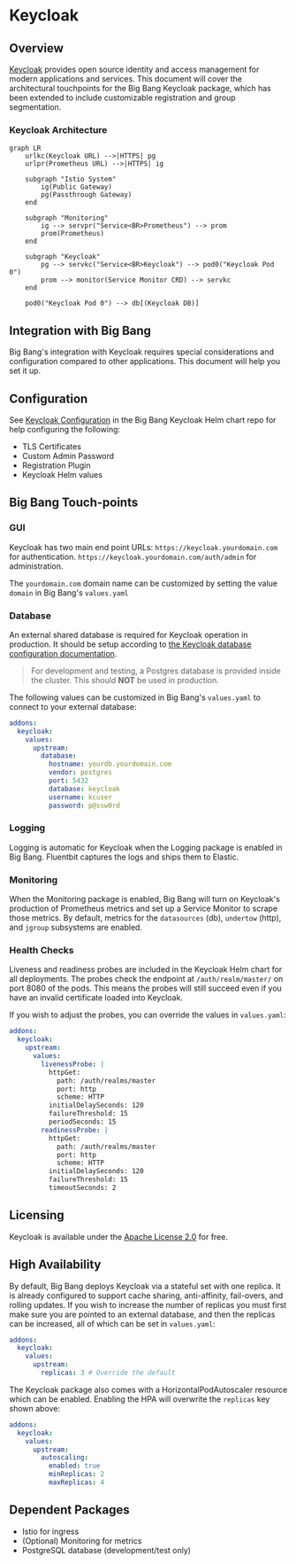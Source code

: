 # Keycloak

## Overview

[Keycloak](https://www.keycloak.org/) provides open source identity and access
management for modern applications and services. This document will cover the
architectural touchpoints for the Big Bang Keycloak package, which has been
extended to include customizable registration and group segmentation.

### Keycloak Architecture

```mermaid
graph LR
    urlkc(Keycloak URL) -->|HTTPS| pg
    urlpr(Prometheus URL) -->|HTTPS| ig

    subgraph "Istio System"
        ig(Public Gateway)
        pg(Passthrough Gateway)
    end

    subgraph "Monitoring"
        ig --> servpr("Service<BR>Prometheus") --> prom
        prom(Prometheus)
    end

    subgraph "Keycloak"
        pg --> servkc("Service<BR>Keycloak") --> pod0("Keycloak Pod 0")
        prom --> monitor(Service Monitor CRD) --> servkc
    end

    pod0("Keycloak Pod 0") --> db[(Keycloak DB)]
```

## Integration with Big Bang

Big Bang's integration with Keycloak requires special considerations and
configuration compared to other applications. This document will help you set it
up.

## Configuration

See
[Keycloak Configuration](https://repo1.dso.mil/big-bang/product/packages/keycloak/-/blob/main/docs/configuration.md)
in the Big Bang Keycloak Helm chart repo for help configuring the following:

- TLS Certificates
- Custom Admin Password
- Registration Plugin
- Keycloak Helm values

## Big Bang Touch-points

### GUI

Keycloak has two main end point URLs: `https://keycloak.yourdomain.com` for
authentication. `https://keycloak.yourdomain.com/auth/admin` for administration.

The `yourdomain.com` domain name can be customized by setting the value `domain`
in Big Bang's `values.yaml`

### Database

An external shared database is required for Keycloak operation in production. It
should be setup according to
[the Keycloak database configuration documentation](https://www.keycloak.org/server/db).

> For development and testing, a Postgres database is provided inside the
> cluster. This should **NOT** be used in production.

The following values can be customized in Big Bang's `values.yaml` to connect to
your external database:

```yaml
addons:
  keycloak:
    values:
      upstream:
        database:
          hostname: yourdb.yourdomain.com
          vendor: postgres
          port: 5432
          database: keycloak
          username: kcuser
          password: p@ssw0rd
```

### Logging

Logging is automatic for Keycloak when the Logging package is enabled in Big
Bang. Fluentbit captures the logs and ships them to Elastic.

### Monitoring

When the Monitoring package is enabled, Big Bang will turn on Keycloak's
production of Prometheus metrics and set up a Service Monitor to scrape those
metrics. By default, metrics for the `datasources` (db), `undertow` (http), and
`jgroup` subsystems are enabled.

### Health Checks

Liveness and readiness probes are included in the Keycloak Helm chart for all
deployments. The probes check the endpoint at `/auth/realm/master/` on port 8080
of the pods. This means the probes will still succeed even if you have an
invalid certificate loaded into Keycloak.

If you wish to adjust the probes, you can override the values in `values.yaml`:

```yaml
addons:
  keycloak:
    upstream:
      values:
        livenessProbe: |
          httpGet:
            path: /auth/realms/master
            port: http
            scheme: HTTP
          initialDelaySeconds: 120
          failureThreshold: 15
          periodSeconds: 15
        readinessProbe: |
          httpGet:
            path: /auth/realms/master
            port: http
            scheme: HTTP
          initialDelaySeconds: 120
          failureThreshold: 15
          timeoutSeconds: 2
```

## Licensing

Keycloak is available under the
[Apache License 2.0](https://github.com/keycloak/keycloak/blob/master/LICENSE.txt)
for free.

## High Availability

By default, Big Bang deploys Keycloak via a stateful set with one replica. It is
already configured to support cache sharing, anti-affinity, fail-overs, and
rolling updates. If you wish to increase the number of replicas you must first
make sure you are pointed to an external database, and then the replicas can be
increased, all of which can be set in `values.yaml`:

```yaml
addons:
  keycloak:
    values:
      upstream:
        replicas: 3 # Override the default
```

The Keycloak package also comes with a HorizontalPodAutoscaler resource which
can be enabled. Enabling the HPA will overwrite the `replicas` key shown above:

```yaml
addons:
  keycloak:
    values:
      upstream:
        autoscaling:
          enabled: true
          minReplicas: 2
          maxReplicas: 4
```

## Dependent Packages

- Istio for ingress
- (Optional) Monitoring for metrics
- PostgreSQL database (development/test only)

